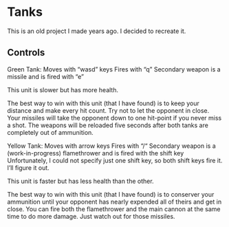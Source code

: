 # Tanks
This is an old project I made years ago. I decided to recreate it.

## Controls
Green Tank:
Moves with “wasd” keys
Fires with “q”
Secondary weapon is a missile and is fired with “e”

This unit is slower but has more health.

The best way to win with this unit (that I have found) is to keep your distance and make every hit count. Try not to let the opponent in close. Your missiles will take the opponent down to one hit-point if you never miss a shot. The weapons will be reloaded five seconds after both tanks are completely out of ammunition.

Yellow Tank:
Moves with arrow keys
Fires with “/“
Secondary weapon is a (work-in-progress) flamethrower and is fired with the shift key
Unfortunately, I could not specify just one shift key, so both shift keys fire it. I’ll figure it out.

This unit is faster but has less health than the other.

The best way to win with this unit (that I have found) is to conserver your ammunition until your opponent has nearly
expended all of theirs and get in close. You can fire both the flamethrower and the main cannon at the same time to do more damage.
Just watch out for those missiles.
